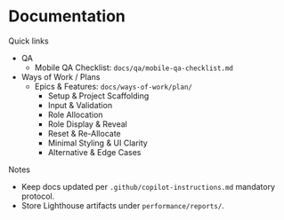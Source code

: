 # Documentation

Quick links

- QA
  - Mobile QA Checklist: `docs/qa/mobile-qa-checklist.md`
- Ways of Work / Plans
  - Epics & Features: `docs/ways-of-work/plan/`
    - Setup & Project Scaffolding
    - Input & Validation
    - Role Allocation
    - Role Display & Reveal
    - Reset & Re-Allocate
    - Minimal Styling & UI Clarity
    - Alternative & Edge Cases

Notes
- Keep docs updated per `.github/copilot-instructions.md` mandatory protocol.
- Store Lighthouse artifacts under `performance/reports/`.
